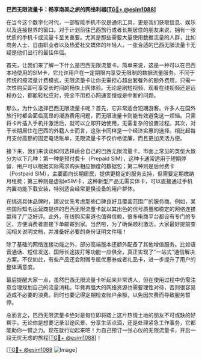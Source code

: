 **巴西无限流量卡：畅享南美之旅的网络利器[[TG💪+ @esim1088](https://t.me/s/esim1088)]**

在当今这个数字化时代，一部智能手机不仅是通讯工具，更是我们获取信息、娱乐以及连接世界的窗口。对于计划前往巴西旅行或者长期居住的朋友来说，拥有一张优质的手机卡或流量卡至关重要。尤其是那些需要大量使用数据流量的人群，比如商务人士、自由职业者以及热爱社交媒体的年轻人，一张合适的巴西无限流量卡无疑是他们出行的最佳伴侣。

首先，让我们来了解一下什么是巴西无限流量卡。简单来说，这是一种可以在巴西本地使用的SIM卡，它允许用户在一定期限内享受无限制的数据流量服务。不同于传统的按流量计费模式，无限流量卡让你无需担心超出套餐外的额外费用，只需一次性购买即可享受长时间的畅快上网体验。无论是刷短视频、观看在线视频还是远程办公，都能轻松应对，完全不用担心网速变慢或是中断的问题。

那么，为什么选择巴西无限流量卡呢？首先，它非常适合短期游客。许多人在国外旅行时都会面临高昂的漫游费用问题，而无限流量卡则能有效避免这一烦恼。只需将卡片插入手机并激活后，就可以立即开始使用，无需复杂的设置过程。其次，对于长期居住在巴西的外籍人士而言，这张卡同样是一个经济实惠的选择。相比起每月支付高额的固定电话账单，无限流量卡不仅价格低廉，而且更加灵活方便。

接下来，我们来谈谈如何选择适合自己的巴西无限流量卡。市面上常见的类型大致分为以下几种：第一种是预付费卡（Prepaid SIM），这种卡通常适用于短期停留，用户可以根据实际需求购买相应额度的数据包；第二种则是后付费卡（Postpaid SIM），主要面向长期居民，提供更稳定的服务支持，但需要定期缴纳月租费；第三种则是虚拟eSIM卡，这种新型产品无需实体卡，可以直接通过手机内置功能下载安装，特别适合经常更换设备的用户群体。

在挑选具体品牌时，建议优先考虑那些口碑良好且覆盖范围广的服务商。例如，某些国际知名运营商提供的巴西无限流量卡就以其出色的信号质量和稳定的网络连接赢得了广泛好评。此外，在线购买渠道也值得信赖，很多电商平台都设有专门的专区，方便消费者直接下单邮寄到家。当然啦，为了确保顺利激活，大家最好提前查阅相关说明文档，并准备好必要的身份证明文件哦！

除了基础的网络连接功能之外，部分高端版本还额外配备了其他增值服务。比如语音通话、短信发送、国际长途拨打等功能一应俱全，真正实现了“一站式”通信解决方案。不仅如此，有些产品还会附赠专属优惠券或者礼品卡，进一步提升了用户的整体满意度。

最后提醒大家一点，虽然巴西无限流量卡听起来非常诱人，但在使用过程中仍需注意合理规划自己的流量消耗。毕竟再强大的网络资源也需要理性对待，否则很容易造成不必要的浪费。同时也要记得定期检查账户余额，以免因欠费而导致服务暂停。

总而言之，巴西无限流量卡绝对是每位即将踏上这片热情土地的朋友不可或缺的好帮手。无论你是想要记录沿途风景、分享生活点滴，还是处理紧急工作事务，它都能助你一臂之力。现在就行动起来吧！为自己预订一张心仪的无限流量卡，开启一段无忧无虑的旅程[[TG💪+ @esim1088](https://t.me/s/esim1088)]！

[[TG💪+ @esim1088](https://t.me/s/esim1088) ![Image](https://i.postimg.cc/4NQfJmqS/Snipaste-2025-05-13-00-14-12.png)]
